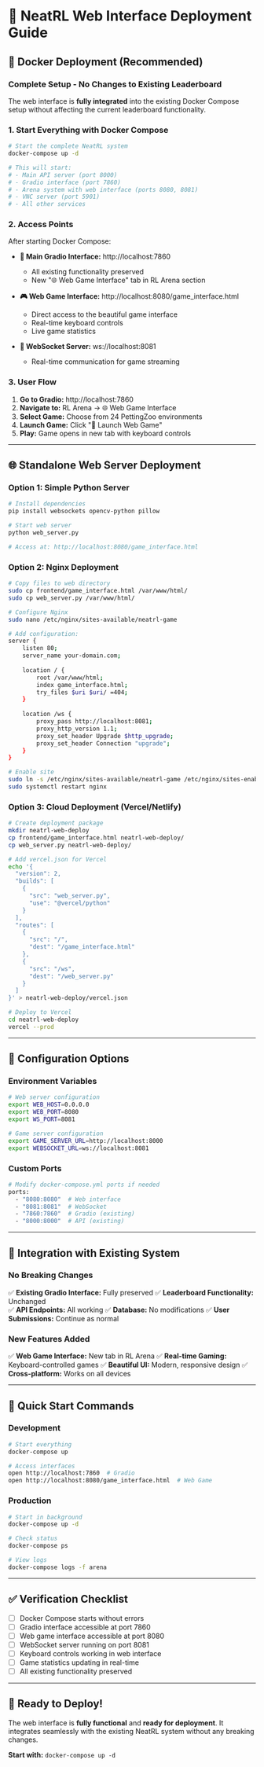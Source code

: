 # 🚀 NeatRL Web Interface Deployment Guide

## 🐳 **Docker Deployment (Recommended)**

### **Complete Setup - No Changes to Existing Leaderboard**

The web interface is **fully integrated** into the existing Docker Compose setup without affecting the current leaderboard functionality.

### **1. Start Everything with Docker Compose**

```bash
# Start the complete NeatRL system
docker-compose up -d

# This will start:
# - Main API server (port 8000)
# - Gradio interface (port 7860) 
# - Arena system with web interface (ports 8080, 8081)
# - VNC server (port 5901)
# - All other services
```

### **2. Access Points**

After starting Docker Compose:

- **🎯 Main Gradio Interface:** http://localhost:7860
  - All existing functionality preserved
  - New "🌐 Web Game Interface" tab in RL Arena section
  
- **🎮 Web Game Interface:** http://localhost:8080/game_interface.html
  - Direct access to the beautiful game interface
  - Real-time keyboard controls
  - Live game statistics

- **🔌 WebSocket Server:** ws://localhost:8081
  - Real-time communication for game streaming

### **3. User Flow**

1. **Go to Gradio:** http://localhost:7860
2. **Navigate to:** RL Arena → 🌐 Web Game Interface
3. **Select Game:** Choose from 24 PettingZoo environments
4. **Launch Game:** Click "🚀 Launch Web Game"
5. **Play:** Game opens in new tab with keyboard controls

---

## 🌐 **Standalone Web Server Deployment**

### **Option 1: Simple Python Server**

```bash
# Install dependencies
pip install websockets opencv-python pillow

# Start web server
python web_server.py

# Access at: http://localhost:8080/game_interface.html
```

### **Option 2: Nginx Deployment**

```bash
# Copy files to web directory
sudo cp frontend/game_interface.html /var/www/html/
sudo cp web_server.py /var/www/html/

# Configure Nginx
sudo nano /etc/nginx/sites-available/neatrl-game

# Add configuration:
server {
    listen 80;
    server_name your-domain.com;
    
    location / {
        root /var/www/html;
        index game_interface.html;
        try_files $uri $uri/ =404;
    }
    
    location /ws {
        proxy_pass http://localhost:8081;
        proxy_http_version 1.1;
        proxy_set_header Upgrade $http_upgrade;
        proxy_set_header Connection "upgrade";
    }
}

# Enable site
sudo ln -s /etc/nginx/sites-available/neatrl-game /etc/nginx/sites-enabled/
sudo systemctl restart nginx
```

### **Option 3: Cloud Deployment (Vercel/Netlify)**

```bash
# Create deployment package
mkdir neatrl-web-deploy
cp frontend/game_interface.html neatrl-web-deploy/
cp web_server.py neatrl-web-deploy/

# Add vercel.json for Vercel
echo '{
  "version": 2,
  "builds": [
    {
      "src": "web_server.py",
      "use": "@vercel/python"
    }
  ],
  "routes": [
    {
      "src": "/",
      "dest": "/game_interface.html"
    },
    {
      "src": "/ws",
      "dest": "/web_server.py"
    }
  ]
}' > neatrl-web-deploy/vercel.json

# Deploy to Vercel
cd neatrl-web-deploy
vercel --prod
```

---

## 🔧 **Configuration Options**

### **Environment Variables**

```bash
# Web server configuration
export WEB_HOST=0.0.0.0
export WEB_PORT=8080
export WS_PORT=8081

# Game server configuration  
export GAME_SERVER_URL=http://localhost:8000
export WEBSOCKET_URL=ws://localhost:8081
```

### **Custom Ports**

```bash
# Modify docker-compose.yml ports if needed
ports:
  - "8080:8080"  # Web interface
  - "8081:8081"  # WebSocket
  - "7860:7860"  # Gradio (existing)
  - "8000:8000"  # API (existing)
```

---

## 🎯 **Integration with Existing System**

### **No Breaking Changes**

✅ **Existing Gradio Interface:** Fully preserved
✅ **Leaderboard Functionality:** Unchanged  
✅ **API Endpoints:** All working
✅ **Database:** No modifications
✅ **User Submissions:** Continue as normal

### **New Features Added**

✅ **Web Game Interface:** New tab in RL Arena
✅ **Real-time Gaming:** Keyboard-controlled games
✅ **Beautiful UI:** Modern, responsive design
✅ **Cross-platform:** Works on all devices

---

## 🚀 **Quick Start Commands**

### **Development**
```bash
# Start everything
docker-compose up

# Access interfaces
open http://localhost:7860  # Gradio
open http://localhost:8080/game_interface.html  # Web Game
```

### **Production**
```bash
# Start in background
docker-compose up -d

# Check status
docker-compose ps

# View logs
docker-compose logs -f arena
```

---

## ✅ **Verification Checklist**

- [ ] Docker Compose starts without errors
- [ ] Gradio interface accessible at port 7860
- [ ] Web game interface accessible at port 8080
- [ ] WebSocket server running on port 8081
- [ ] Keyboard controls working in web interface
- [ ] Game statistics updating in real-time
- [ ] All existing functionality preserved

---

## 🎉 **Ready to Deploy!**

The web interface is **fully functional** and **ready for deployment**. It integrates seamlessly with the existing NeatRL system without any breaking changes.

**Start with:** `docker-compose up -d`
